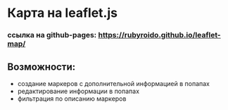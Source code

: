 # Карта на leaflet.js

### ссылка на github-pages: https://rubyroido.github.io/leaflet-map/

## Возможности:
- создание маркеров с дополнительной информацией в попапах
- редактирование информации в попапах
- фильтрация по описанию маркеров